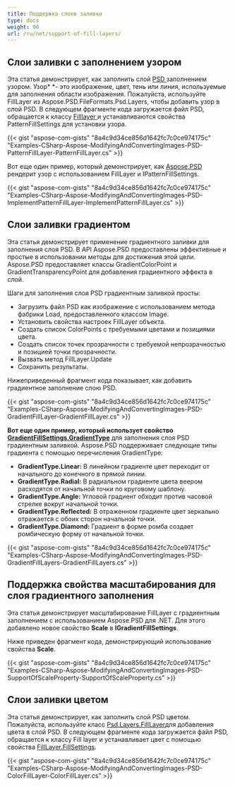 ```yaml
---
title: Поддержка слоев заливки
type: docs
weight: 90
url: /ru/net/support-of-fill-layers/
---
```



## **Слои заливки с заполнением узором**
Эта статья демонстрирует, как заполнить слой [PSD ](https://wiki.fileformat.com/image/psd/)заполнением узором. Узор* *- это изображение, цвет, тень или линия, используемые для заполнения области изображения. Пожалуйста, используйте FillLayer из Aspose.PSD.FileFormats.Psd.Layers, чтобы добавить узор в слой PSD. В следующем фрагменте кода загружается файл PSD, обращается к классу [Filllayer ](https://reference.aspose.com/net/psd/aspose.psd.fileformats.psd.layers.filllayers/filllayer)и устанавливаются свойства PatternFillSettings для установки узора.

{{< gist "aspose-com-gists" "8a4c9d34ce856d1642fc7c0ce974175c" "Examples-CSharp-Aspose-ModifyingAndConvertingImages-PSD-PatternFillLayer-PatternFillLayer.cs" >}}



Вот еще один пример, который демонстрирует, как [Aspose.PSD](https://products.aspose.com/psd/net) рендерит узор с использованием FillLayer и IPatternFillSettings.



{{< gist "aspose-com-gists" "8a4c9d34ce856d1642fc7c0ce974175c" "Examples-CSharp-Aspose-ModifyingAndConvertingImages-PSD-ImplementPatternFillLayer-ImplementPatternFillLayer.cs" >}}
## **Слои заливки градиентом**
Эта статья демонстрирует применение градиентного заливки для заполнения слоя PSD. В API Aspose.PSD предоставлены эффективные и простые в использовании методы для достижения этой цели. Aspose.PSD предоставляет классы GradientColorPoint и GradientTransparencyPoint для добавления градиентного эффекта в слой.

Шаги для заполнения слоя PSD градиентным заливкой просты:

- Загрузить файл PSD как изображение с использованием метода фабрики Load, предоставленного классом Image.
- Установить свойства настроек FillLayer объекта.
- Создать список ColorPoints с требуемыми цветами и позициями цвета.
- Создать список точек прозрачности с требуемой непрозрачностью и позицией точки прозрачности.
- Вызвать метод FillLayer.Update
- Сохранить результаты.

Нижеприведенный фрагмент кода показывает, как добавить градиентное заполнение слою PSD.

{{< gist "aspose-com-gists" "8a4c9d34ce856d1642fc7c0ce974175c" "Examples-CSharp-Aspose-ModifyingAndConvertingImages-PSD-GradientFillLayer-GradientFillLayer.cs" >}}



**Вот еще один пример, который использует свойство [**GradientFillSettings.GradientType**](https://reference.aspose.com/net/psd/aspose.psd.fileformats.psd.layers.fillsettings/gradientfillsettings/properties/gradienttype)** для заполнения слоя PSD градиентным заливкой. Aspose.PSD поддерживает следующие типы градиента с помощью перечисления GradientType:

- **GradientType.Linear:** В линейном градиенте цвет переходит от начального до конечного в прямой линии.
- **GradientType.Radial:** В радиальном градиенте цвета веером расходятся от начальной точки по круговому шаблону.
- **GradientType.Angle:** Угловой градиент обходит против часовой стрелке вокруг начальной точки.
- **GradientType.Reflected:** В отраженном градиенте цвет зеркально отражается с обоих сторон начальной точки.
- **GradientType.Diamond:** Градиент в форме ромба создает ромбическую форму от начальной точки.



{{< gist "aspose-com-gists" "8a4c9d34ce856d1642fc7c0ce974175c" "Examples-CSharp-Aspose-ModifyingAndConvertingImages-PSD-GradientFillLayers-GradientFillLayers.cs" >}}
## **Поддержка свойства масштабирования для слоя градиентного заполнения**
Эта статья демонстрирует масштабирование FillLayer с градиентным заполнением с использованием Aspose.PSD для .NET. Для этого добавлено новое свойство **Scale** в **IGradientFillSettings**. 

Ниже приведен фрагмент кода, демонстрирующий использование свойства **Scale**.

{{< gist "aspose-com-gists" "8a4c9d34ce856d1642fc7c0ce974175c" "Examples-CSharp-Aspose-ModifyingAndConvertingImages-PSD-SupportOfScaleProperty-SupportOfScaleProperty.cs" >}}
## **Слои заливки цветом**
Эта статья демонстрирует, как заполнить слой PSD цветом. Пожалуйста, используйте класс [Psd.Layers.FillLayer](https://reference.aspose.com/net/psd/aspose.psd.fileformats.psd.layers.filllayers/filllayer)для добавления цвета в слой PSD. В следующем фрагменте кода загружается файл PSD, обращается к классу Fill layer и устанавливает цвет с помощью свойства [FillLayer.FillSettings](https://reference.aspose.com/net/psd/aspose.psd.fileformats.psd.layers.filllayers/filllayer/properties/fillsettings).

{{< gist "aspose-com-gists" "8a4c9d34ce856d1642fc7c0ce974175c" "Examples-CSharp-Aspose-ModifyingAndConvertingImages-PSD-ColorFillLayer-ColorFillLayer.cs" >}}


